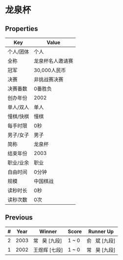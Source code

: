 # 龙泉杯

## Properties

| Key | Value |
| --- | ----- |
| 个人/团体 | 个人 |
| 全称 | 龙泉杯名人邀请赛 |
| 冠军 | 30,000人民币 |
| 决赛 | 非挑战赛决赛 |
| 决赛番数 | 0番胜负 |
| 创办年份 | 2002 |
| 单人/双人 | 单人 |
| 慢棋/快棋 | 慢棋 |
| 每手时限 | 0秒 |
| 男子/女子 | 男子 |
| 简称 | 龙泉杯 |
| 结束年份 | 2003 |
| 职业/业余 | 职业 |
| 自由时间 | 0分钟 |
| 规模 | 中国棋战 |
| 读秒时长 | 0秒 |
| 读秒次数 | 0次 |

## Previous

| # | Year | Winner | Score | Runner Up |
| --- | --- | --- | --- | --- |
| 2 | 2003 | 常   昊 [九段] | 1 ~ 0 | 俞   斌 [九段] |
| 1 | 2002 | 王煜辉 [七段] | 1 ~ 0 | 常   昊 [九段] |

